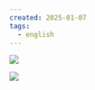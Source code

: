 ```yaml
---
created: 2025-01-07
tags:
  - english
---
```

![](https://s1.vika.cn/space/2025/01/06/0ce80e35ff16483b9617301f3e6bf146)

![](https://s1.vika.cn/space/2025/01/06/f315525f3e5a42cc9d4aa28b1f856cc5)